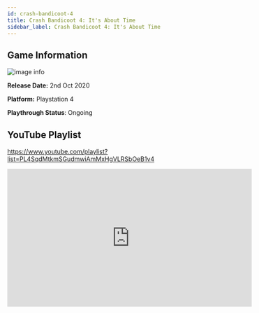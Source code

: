 ```yaml
---
id: crash-bandicoot-4
title: Crash Bandicoot 4: It's About Time
sidebar_label: Crash Bandicoot 4: It's About Time
---
```


## Game Information

![image info](assets/games/crash-4.jpg)

**Release Date:** 2nd Oct 2020

**Platform:** Playstation 4

**Playthrough Status**: Ongoing

## YouTube Playlist

https://www.youtube.com/playlist?list=PL4SqdMtkmSGudmwiAmMxHgVLRSbOeB1v4

<iframe width="560" height="315" src="https://www.youtube-nocookie.com/embed/videoseries?list=PL4SqdMtkmSGudmwiAmMxHgVLRSbOeB1v4" frameborder="0" allow="accelerometer; autoplay; clipboard-write; encrypted-media; gyroscope; picture-in-picture" allowfullscreen></iframe>
